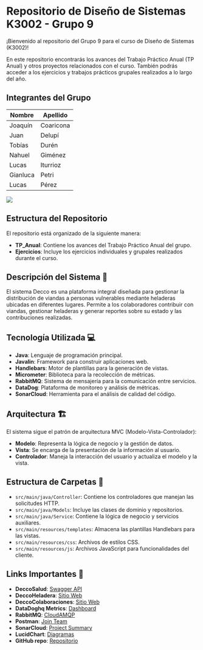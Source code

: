 # Repositorio de Diseño de Sistemas K3002 - Grupo 9

¡Bienvenido al repositorio del Grupo 9 para el curso de Diseño de Sistemas (K3002)!

En este repositorio encontrarás los avances del Trabajo Práctico Anual (TP Anual) y otros proyectos relacionados con el curso. También podrás acceder a los ejercicios y trabajos prácticos grupales realizados a lo largo del año.

## Integrantes del Grupo

| Nombre    | Apellido  |
|-----------|-----------|
| Joaquín   | Coaricona |
| Juan      | Delupí    |
| Tobías    | Durén     |
| Nahuel    | Giménez   |
| Lucas     | Iturrioz  |
| Gianluca  | Petri     |
| Lucas     | Pérez     |

<img src = "https://i.ibb.co/BBM2L0f/file.jpg">


## Estructura del Repositorio

El repositorio está organizado de la siguiente manera:

- **TP_Anual**: Contiene los avances del Trabajo Práctico Anual del grupo.
- **Ejercicios**: Incluye los ejercicios individuales y grupales realizados durante el curso.

## Descripción del Sistema 📝

El sistema Decco es una plataforma integral diseñada para gestionar la distribución de viandas a personas vulnerables mediante heladeras ubicadas en diferentes lugares. Permite a los colaboradores contribuir con viandas, gestionar heladeras y generar reportes sobre su estado y las contribuciones realizadas.

## Tecnología Utilizada 💻

- **Java**: Lenguaje de programación principal.
- **Javalin**: Framework para construir aplicaciones web.
- **Handlebars**: Motor de plantillas para la generación de vistas.
- **Micrometer**: Biblioteca para la recolección de métricas.
- **RabbitMQ**: Sistema de mensajería para la comunicación entre servicios.
- **DataDog**: Plataforma de monitoreo y análisis de métricas.
- **SonarCloud**: Herramienta para el análisis de calidad del código.

## Arquitectura 🏗️

El sistema sigue el patrón de arquitectura MVC (Modelo-Vista-Controlador):

- **Modelo**: Representa la lógica de negocio y la gestión de datos.
- **Vista**: Se encarga de la presentación de la información al usuario.
- **Controlador**: Maneja la interacción del usuario y actualiza el modelo y la vista.

## Estructura de Carpetas 📂

- `src/main/java/Controller`: Contiene los controladores que manejan las solicitudes HTTP.
- `src/main/java/Models`: Incluye las clases de dominio y repositorios.
- `src/main/java/Service`: Contiene la lógica de negocio y servicios auxiliares.
- `src/main/resources/templates`: Almacena las plantillas Handlebars para las vistas.
- `src/main/resources/css`: Archivos de estilos CSS.
- `src/main/resources/js`: Archivos JavaScript para funcionalidades del cliente.

## Links Importantes 🔗

- **DeccoSalud**: [Swagger API](https://deccosalud.onrender.com/swagger)
- **DeccoHeladera**: [Sitio Web](https://deccoheladera.onrender.com/)
- **DeccoColaboraciones**: [Sitio Web](https://deccocolaboraciones.onrender.com/)
- **DataDoghq Metrics**: [Dashboard](https://p.us5.datadoghq.com/sb/e73aba5a-bba5-11ef-927e-563ef795b767-f8d30395c1d3e281ccf7a523204ff054?refresh_mode=sliding&from_ts=1734362328009&to_ts=1734365928009&live=true)
- **RabbitMQ**: [CloudAMQP](https://customer.cloudamqp.com/)
- **Postman**: [Join Team](https://app.getpostman.com/join-team?invite_code=5a6c56e7f156d563fa30dfeb50670e298b96190b1f1ecb4a4b52465ffd6e39b9&target_code=f8bb5bb2b3252211e0b915c644eb9a6e)
- **SonarCloud**: [Project Summary](https://sonarcloud.io/summary/new_code?id=Lucassiturrioz_TPs---DDS&branch=main)
- **LucidChart**: [Diagramas](https://lucid.app/lucidchart/b621f3db-1924-4aef-a05f-dd1faa61d7ef/edit?invitationId=inv_f57f88f7-211d-4963-ad91-229bb2736901&page=0_0#)
- **GitHub repo**: [Repositorio](https://github.com/Lucassiturrioz/DeccoSalud/tree/main)
